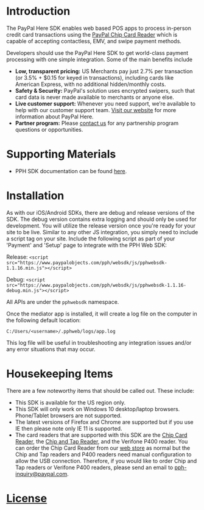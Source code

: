 Introduction
=================

The PayPal Here SDK enables web based POS apps to process in-person credit card transactions using the [PayPal Chip Card Reader](https://us.paypal-here.com/paypal-chip-card-reader/) which is capable of accepting contactless, EMV, and swipe payment methods.

Developers should use the PayPal Here SDK to get world-class payment processing with one simple integration.  Some of the main benefits include
* **Low, transparent pricing:** US Merchants pay just 2.7% per transaction (or 3.5% + $0.15 for keyed in transactions), including cards like American Express, with no additional hidden/monthly costs.
* **Safety & Security:** PayPal's solution uses encrypted swipers, such that card data is never made available to merchants or anyone else.
* **Live customer support:** Whenever you need support, we’re available to help with our customer support team.
[Visit our website](https://www.paypal.com/webapps/mpp/credit-card-reader) for more information about PayPal Here.
* **Partner program:** Please [contact us](https://www.paypal-business.com/SDKdeveloperinterestregistration) for any partnership program questions or opportunities.


Supporting Materials
========================
 *  PPH SDK documentation can be found [here](https://developer.paypal.com/docs/integration/paypal-here/).


Installation
==============
As with our iOS/Android SDKs, there are debug and release versions of the SDK. The debug version contains extra logging and should only be used for development. You will utilize the release version once you're ready for your site to be live. Similar to any other JS integration, you simply need to include a script tag on your site. Include the following script as part of your 'Payment' and 'Setup' page to integrate with the PPH Web SDK:

Release: `<script src="https://www.paypalobjects.com/pph/websdk/js/pphwebsdk-1.1.16.min.js"></script>`

Debug: `<script src="https://www.paypalobjects.com/pph/websdk/js/pphwebsdk-1.1.16-debug.min.js"></script>`

All APIs are under the `pphwebsdk` namespace.

Once the mediator app is installed, it will create a log file on the computer in the following default location:

`C:/Users/<username>/.pphweb/logs/app.log`

This log file will be useful in troubleshooting any integration issues and/or any error situations that may occur.


Housekeeping Items
=====================
There are a few noteworthy items that should be called out. These include:
* This SDK is available for the US region only.
* This SDK will only work on Windows 10 desktop/laptop browsers.  Phone/Tablet browsers are not supported.
* The latest versions of Firefox and Chrome are supported but if you use IE then please note only IE 11 is supported.
* The card readers that are supported with this SDK are the [Chip Card Reader](https://www.paypal.com/us/webapps/mpp/credit-card-reader-how-to/chip-card-reader), the [Chip and Tap Reader](https://www.paypal.com/us/webapps/mpp/credit-card-reader-how-to/chip-and-tap-reader), and the Verifone P400 reader. You can order the Chip Card Reader from our [web store](https://us.paypal-here.com/card-readers/) as normal but the Chip and Tap readers and P400 readers need manual configuration to allow the USB connection. Therefore, if you would like to order Chip and Tap readers or Verifone P400 readers, please send an email to [pph-inquiry@paypal.com](mailto:pph-inquiry@paypal.com).


[License](LICENSE.md)
=======

